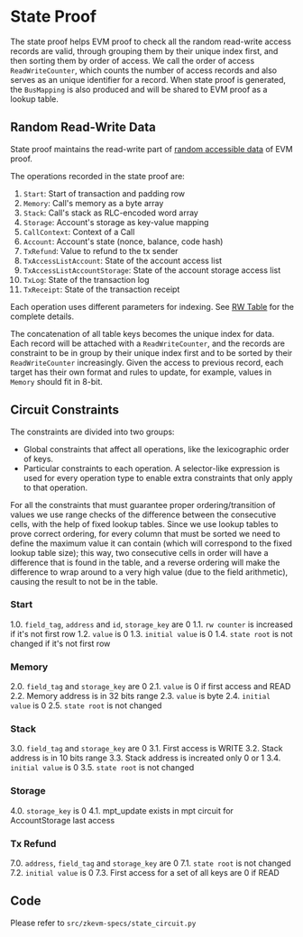 # State Proof

The state proof helps EVM proof to check all the random read-write access records are valid, through grouping them by their unique index first, and then sorting them by order of access. We call the order of access `ReadWriteCounter`, which counts the number of access records and also serves as an unique identifier for a record. When state proof is generated, the `BusMapping` is also produced and will be shared to EVM proof as a lookup table.

## Random Read-Write Data

State proof maintains the read-write part of [random accessible data](./evm-proof.md#Random-Accessible-Data) of EVM proof.

The operations recorded in the state proof are:

1. `Start`: Start of transaction and padding row
2. `Memory`: Call's memory as a byte array
3. `Stack`: Call's stack as RLC-encoded word array
4. `Storage`: Account's storage as key-value mapping
5. `CallContext`: Context of a Call
6. `Account`: Account's state (nonce, balance, code hash)
7. `TxRefund`: Value to refund to the tx sender
8. `TxAccessListAccount`: State of the account access list
9. `TxAccessListAccountStorage`: State of the account storage access list
10. `TxLog`: State of the transaction log
11. `TxReceipt`: State of the transaction receipt

Each operation uses different parameters for indexing.  See [RW Table](./tables.md#rw_table) for the complete details.

The concatenation of all table keys becomes the unique index for data. Each record will be attached with a `ReadWriteCounter`, and the records are constraint to be in group by their unique index first and to be sorted by their `ReadWriteCounter` increasingly. Given the access to previous record, each target has their own format and rules to update, for example, values in `Memory` should fit in 8-bit.

## Circuit Constraints

The constraints are divided into two groups:

- Global constraints that affect all operations, like the lexicographic order of keys.
- Particular constraints to each operation.  A selector-like expression is used for every operation type to enable extra constraints that only apply to that operation.

For all the constraints that must guarantee proper ordering/transition of
values we use range checks of the difference between the consecutive cells,
with the help of fixed lookup tables.  Since we use lookup tables to prove
correct ordering, for every column that must be sorted we need to define the
maximum value it can contain (which will correspond to the fixed lookup table
size); this way, two consecutive cells in order will have a difference that is
found in the table, and a reverse ordering will make the difference to wrap
around to a very high value (due to the field arithmetic), causing the result
to not be in the table.

### Start

1.0. `field_tag`, `address` and `id`, `storage_key` are 0
1.1. `rw counter` is increased if it's not first row
1.2. `value` is 0
1.3. `initial value` is 0
1.4. `state root` is not changed if it's not first row

### Memory

2.0. `field_tag` and `storage_key` are 0
2.1. `value` is 0 if first access and READ
2.2. Memory address is in 32 bits range
2.3. `value` is byte
2.4. `initial value` is 0
2.5. `state root` is not changed

### Stack

3.0. `field_tag` and `storage_key` are 0
3.1. First access is WRITE
3.2. Stack address is in 10 bits range
3.3. Stack address is increated only 0 or 1
3.4. `initial value` is 0
3.5. `state root` is not changed

### Storage

4.0. `storage_key` is 0
4.1. mpt_update exists in mpt circuit for AccountStorage last access

### Tx Refund

7.0. `address`, `field_tag` and `storage_key` are 0
7.1. `state root` is not changed
7.2. `initial value` is 0
7.3. First access for a set of all keys are 0 if READ

## Code

Please refer to `src/zkevm-specs/state_circuit.py`
